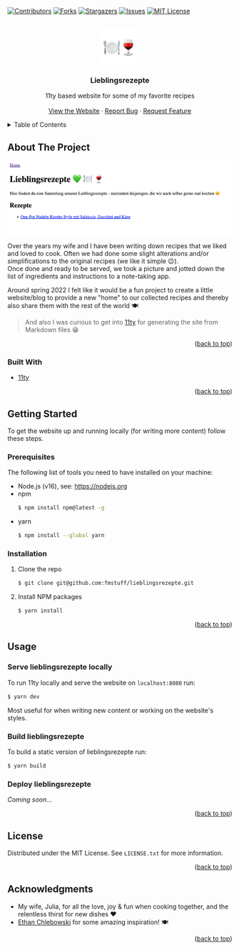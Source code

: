 <div id="top"></div><!-- for back-linking to the top of the README -->

[![Contributors][contributors-shield]][contributors-url]
[![Forks][forks-shield]][forks-url]
[![Stargazers][stars-shield]][stars-url]
[![Issues][issues-shield]][issues-url]
[![MIT License][license-shield]][license-url]


<!-- PROJECT LOGO -->
<br />
<div align="center">
  <a href="https://github.com/fmstuff/lieblingsrezepte">
    <img src="images/logo.png" alt="Logo" width="80" height="80">
  </a>

<h3 align="center">Lieblingsrezepte</h3>

  <p align="center">
    11ty based website for some of my favorite recipes
    <br />
    <br />
    <!-- TODO: link to actual website once deployed -->
    <a href="https://github.com/fmstuff/lieblingsrezepte">View the Website</a>
    ·
    <a href="https://github.com/fmstuff/lieblingsrezepte/issues">Report Bug</a>
    ·
    <a href="https://github.com/fmstuff/lieblingsrezepte/issues">Request Feature</a>
  </p>
</div>


<!-- TABLE OF CONTENTS -->
<details>
  <summary>Table of Contents</summary>
  <ol>
    <li>
      <a href="#about-the-project">About The Project</a>
      <ul>
        <li><a href="#built-with">Built With</a></li>
      </ul>
    </li>
    <li>
      <a href="#getting-started">Getting Started</a>
      <ul>
        <li><a href="#prerequisites">Prerequisites</a></li>
        <li><a href="#installation">Installation</a></li>
      </ul>
    </li>
    <li>
      <a href="#usage">Usage</a>
      <ul>
        <li><a href="#serve-lieblingsrezepte-locally">Serve lieblingsrezepte locally</a></li>
        <li><a href="#build-lieblingsrezepte">Build lieblingsrezepte</a></li>
      </ul>
    </li>
    <li><a href="#license">License</a></li>
    <li><a href="#acknowledgments">Acknowledgments</a></li>
  </ol>
</details>



<!-- ABOUT THE PROJECT -->
## About The Project

<!-- TODO: link to actual website once deployed -->
[![Product Name Screen Shot][product-screenshot]](https://github.com/fmstuff/lieblingsrezepte)

Over the years my wife and I have been writing down recipes that we liked and
loved to cook. Often we had done some slight alterations and/or simplifications
to the original recipes (we like it simple 😉).  
Once done and ready to be served, we took a picture and jotted down the list of
ingredients and instructions to a note-taking app.

Around spring 2022 I felt like it would be a fun project to create a little
website/blog to provide a new "home" to our collected recipes and thereby also
share them with the rest of the world 🍽

> And also I was curious to get into [11ty][eleventy-url] for generating the site from Markdown files 😁

<p align="right">(<a href="#top">back to top</a>)</p>


### Built With

* [11ty][eleventy-url]

<p align="right">(<a href="#top">back to top</a>)</p>



<!-- GETTING STARTED -->
## Getting Started

To get the website up and running locally (for writing more content) follow
these steps.

### Prerequisites

The following list of tools you need to have installed on your machine:

* Node.js (v16), see: https://nodejs.org
* npm
  ```sh
  $ npm install npm@latest -g
  ```
* yarn
  ```sh
  $ npm install --global yarn
  ```

### Installation

1. Clone the repo
   ```sh
   $ git clone git@github.com:fmstuff/lieblingsrezepte.git
   ```
2. Install NPM packages
   ```sh
   $ yarn install
   ```

<p align="right">(<a href="#top">back to top</a>)</p>



## Usage

### Serve lieblingsrezepte locally
To run 11ty locally and serve the website on `localhost:8080` run:
```sh
$ yarn dev
```

Most useful for when writing new content or working on the website's styles.

### Build lieblingsrezepte
To build a static version of lieblingsrezepte run:
```sh
$ yarn build
```

### Deploy lieblingsrezepte
_Coming soon..._


<p align="right">(<a href="#top">back to top</a>)</p>


<!-- LICENSE -->
## License

Distributed under the MIT License. See `LICENSE.txt` for more information.

<p align="right">(<a href="#top">back to top</a>)</p>



<!-- ACKNOWLEDGMENTS -->
## Acknowledgments

* My wife, Julia, for all the love, joy & fun when cooking together, and the
  relentless thirst for new dishes ❤️
* [Ethan Chlebowski](https://www.youtube.com/c/CookwithE) for some amazing inspiration! 🍽


<p align="right">(<a href="#top">back to top</a>)</p>



<!-- MARKDOWN LINKS & IMAGES -->
<!-- https://www.markdownguide.org/basic-syntax/#reference-style-links -->
[contributors-shield]: https://img.shields.io/github/contributors/fmstuff/lieblingsrezepte.svg?style=for-the-badge
[contributors-url]: https://github.com/fmstuff/lieblingsrezepte/graphs/contributors
[forks-shield]: https://img.shields.io/github/forks/fmstuff/lieblingsrezepte.svg?style=for-the-badge
[forks-url]: https://github.com/fmstuff/lieblingsrezepte/network/members
[stars-shield]: https://img.shields.io/github/stars/fmstuff/lieblingsrezepte.svg?style=for-the-badge
[stars-url]: https://github.com/fmstuff/lieblingsrezepte/stargazers
[issues-shield]: https://img.shields.io/github/issues/fmstuff/lieblingsrezepte.svg?style=for-the-badge
[issues-url]: https://github.com/fmstuff/lieblingsrezepte/issues
[license-shield]: https://img.shields.io/github/license/fmstuff/lieblingsrezepte.svg?style=for-the-badge
[license-url]: https://github.com/fmstuff/lieblingsrezepte/blob/master/LICENSE.txt
[eleventy-url]: https://www.11ty.dev/
[product-screenshot]: ./images/project_screenshot.png
